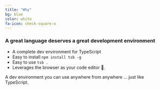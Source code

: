 ```yaml
---
title: "Why"
bg: blue
color: white
fa-icon: check-square-o
---
```


### A great language deserves a great development environment

* A complete dev environment for TypeScript
* Easy to install `npm install tsb -g`
* Easy to use `tsb .`
* Leverages the browser as your code editor 🌹.

A dev environment you can use anywhere from anywhere ... just like TypeScript. 
